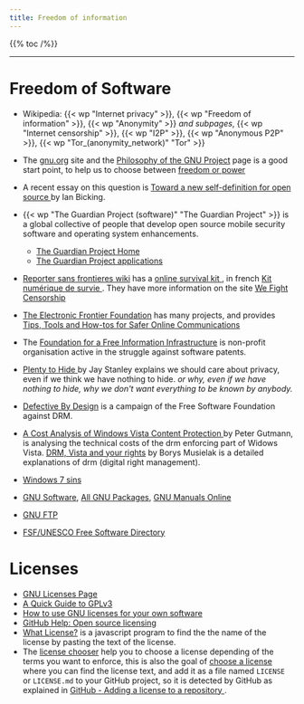 ```yaml
---
title: Freedom of information
---
```


{{% toc /%}}

-----------------

# Freedom of Software

-   Wikipedia: {{< wp "Internet privacy" >}}, {{< wp "Freedom of information" >}},
    {{< wp "Anonymity" >}} _and subpages_, {{< wp "Internet censorship" >}}, {{< wp "I2P" >}},
    {{< wp "Anonymous P2P" >}}, {{< wp "Tor_(anonymity_network)"  "Tor" >}}
-   The [gnu.org](http://www.gnu.org/) site and the
    [Philosophy of the GNU Project](http://www.gnu.org/philosophy/philosophy.html)
    page is a good start point, to help us to choose between
    [freedom or power](http://www.gnu.org/philosophy/freedom-or-power.html)
-   A recent essay on this question is
    [Toward a new self-definition for open source
    ](http://blog.ianbicking.org/2009/09/10/a-new-self-definition-for-foss/)
    by Ian Bicking.
-   {{< wp "The Guardian Project (software)"  "The Guardian Project" >}} is a
    global collective of people that develop open source mobile
    security software and operating system enhancements.
    -   [The Guardian Project Home](https://guardianproject.info/)
    -   [The Guardian Project applications](https://guardianproject.info/apps/)
-   [Reporter sans frontieres wiki](https://wiki.rsf.org/doku.php)
    has a [online survival kit
    ](https://wiki.rsf.org/doku.php?id=en:online_survival_kit_management),
    in french [Kit numérique de survie
    ](https://wiki.rsf.org/doku.php?id=fr:online_survival_kit_management).
    They have more information on the site
    [We Fight Censorship
    ](https://wefightcensorship.org/online-survival-kithtml.html)
-   [The Electronic Frontier Foundation](https://www.eff.org/)
    has many projects, and provides
    [Tips, Tools and How-tos for Safer Online Communications
    ](https://ssd.eff.org/)
-   The
    [Foundation for a Free Information Infrastructure](http://www.ffii.org/)
    is non-profit organisation active in the struggle against software
    patents.
-   [Plenty to Hide
    ](http://www.aclu.org/blog/technology-and-liberty-national-security/plenty-hide)
    by Jay Stanley explains we should care about privacy,
    even if we think we have nothing to hide.
    _or why, even if we have nothing to hide, why we don't want
    everything to be known by anybody._
-   [Defective By Design](http://www.defectivebydesign.org/) is a campaign
    of the Free Software Foundation  against DRM.
-   [A Cost Analysis of Windows Vista Content Protection
    ](http://www.cs.auckland.ac.nz/~pgut001/pubs/vista_cost.html)
    by Peter Gutmann, is analysing the technical costs of the drm
    enforcing part of Widows Vista.
    [DRM, Vista and your rights](http://polishlinux.org/gnu/drm-vista-and-your-rights/)
    by Borys Musielak is a detailed explanations of drm (digital right
    management).
-   [Windows 7 sins](http://en.windows7sins.org/)

-   [GNU Software](http://www.gnu.org/software/),
    [All GNU Packages](http://www.gnu.org/directory/GNU/),
    [GNU Manuals Online](http://www.gnu.org/manual/)
-   [GNU FTP](ftp://ftp.gnu.org/pub/gnu/)
-   [FSF/UNESCO Free Software Directory](http://directory.fsf.org/)

# Licenses
-   [GNU Licenses Page](http://www.gnu.org/licenses/licenses.html)
-   [A Quick Guide to GPLv3
    ](http://www.gnu.org/licenses/quick-guide-gplv3.html)
-   [How to use GNU licenses for your own software
    ](http://www.gnu.org/licenses/gpl-howto.html)
-   [GitHub Help: Open source licensing
    ](https://help.github.com/articles/open-source-licensing/)
-   [What License?](https://github.com/holtwick/what-license.com)
    is a javascript program to find the the name of the license
    by pasting the text of the license.
-   The [license chooser](http://three.org/openart/license_chooser/)
    help you to choose a license depending of the terms you want to
    enforce, this is also the goal of
    [choose a license](http://choosealicense.com/) where you can find
    the license text, and add it as a file named `LICENSE` or
    `LICENSE.md` to your GitHub project, so it is detected by GitHub
    as explained in [GitHub - Adding a license to a repository
    ](https://help.github.com/articles/adding-a-license-to-a-repository/).

<!--  Local Variables: -->
<!--  mode: markdown -->
<!--  ispell-local-dictionary: "english" -->
<!--  End: -->
